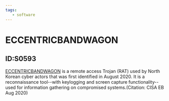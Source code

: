 ```yaml
---
tags:
   - software
---
```

# ECCENTRICBANDWAGON
## ID:S0593
[ECCENTRICBANDWAGON](software/S0593) is a remote access Trojan (RAT) used by North Korean cyber actors that was first identified in August 2020. It is a reconnaissance tool--with keylogging and screen capture functionality--used for information gathering on compromised systems.(Citation: CISA EB Aug 2020)
